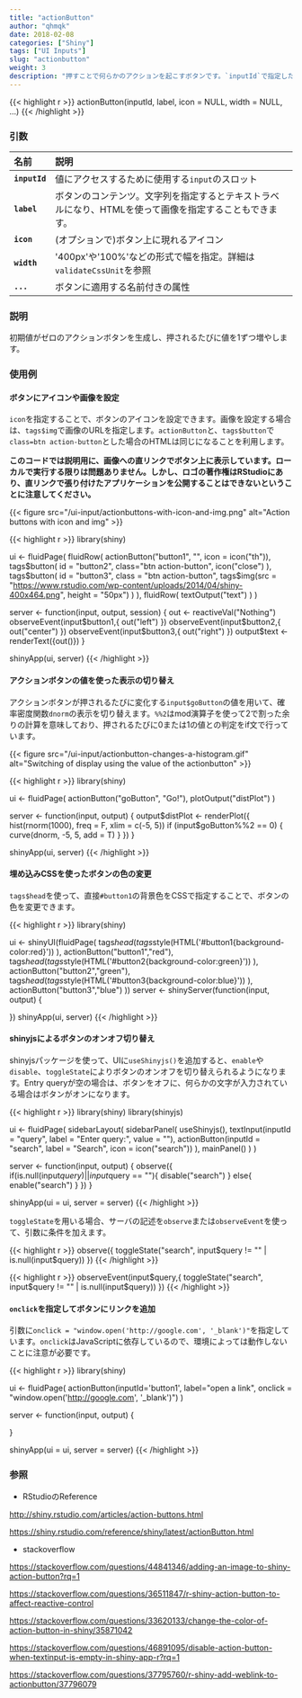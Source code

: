 ```yaml
---
title: "actionButton"
author: "qhmqk"
date: 2018-02-08
categories: ["Shiny"]
tags: ["UI Inputs"]
slug: "actionbutton"
weight: 3
description: "押すことで何らかのアクションを起こすボタンです。`inputId`で指定した値は、ボタンが押される前はNULLで、押された後に0になります。押されるたびに、値が1ずつ増加します。ボタンの押下に対応するコードは、serverで`observeEvent`や`eventReactive`内に記述します。"
---
```


{{< highlight r >}}
actionButton(inputId, label, icon = NULL, width = NULL, ...)
{{< /highlight >}}

### 引数

|名前|説明|
|:--|:--|
|**`inputId`**|値にアクセスするために使用する`input`のスロット|
|**`label`**|ボタンのコンテンツ。文字列を指定するとテキストラベルになり、HTMLを使って画像を指定することもできます。|
|**`icon`**|(オプションで)ボタン上に現れるアイコン|
|**`width`**|'400px'や'100%'などの形式で幅を指定。詳細は`validateCssUnit`を参照|
|**`...`**|ボタンに適用する名前付きの属性|

### 説明

初期値がゼロのアクションボタンを生成し、押されるたびに値を1ずつ増やします。

### 使用例

#### ボタンにアイコンや画像を設定

`icon`を指定することで、ボタンのアイコンを設定できます。画像を設定する場合は、`tags$img`で画像のURLを指定します。`actionButton`と、`tags$button`で`class=btn action-button`とした場合のHTMLは同じになることを利用します。

**このコードでは説明用に、画像への直リンクでボタン上に表示しています。ローカルで実行する限りは問題ありません。しかし、ロゴの著作権はRStudioにあり、直リンクで張り付けたアプリケーションを公開することはできないということに注意してください。**

{{< figure src="/ui-input/actionbuttons-with-icon-and-img.png" alt="Action buttons with icon and img" >}}

{{< highlight r >}}
library(shiny)

ui <- fluidPage(
  fluidRow(
    actionButton("button1", "", icon = icon("th")),
    tags$button(
      id = "button2",
      class="btn action-button",
      icon("close")
    ),
    tags$button(
      id = "button3",
      class = "btn action-button",
      tags$img(src = "https://www.rstudio.com/wp-content/uploads/2014/04/shiny-400x464.png",
               height = "50px")
    )
  ),
  fluidRow(
    textOutput("text")
  )
)

server <- function(input, output, session) {
  out <- reactiveVal("Nothing")
  observeEvent(input$button1,{
    out("left")
  })
  observeEvent(input$button2,{
    out("center")
  })
  observeEvent(input$button3,{
    out("right")
  })
  output$text <- renderText({out()})
}

shinyApp(ui, server)
{{< /highlight >}}

#### アクションボタンの値を使った表示の切り替え

アクションボタンが押されるたびに変化する`input$goButton`の値を用いて、確率密度関数`dnorm`の表示を切り替えます。`%%2`はmod演算子を使って2で割った余りの計算を意味しており、押されるたびに0または1の値との判定をif文で行っています。

{{< figure src="/ui-input/actionbutton-changes-a-histogram.gif" alt="Switching of display using the value of the actionbutton" >}}

{{< highlight r >}}
library(shiny)

ui <- fluidPage(
  actionButton("goButton", "Go!"),
  plotOutput("distPlot")
)

server <- function(input, output) {
  output$distPlot <- renderPlot({
    hist(rnorm(1000), freq = F, xlim = c(-5, 5))
    if (input$goButton%%2 == 0) {
      curve(dnorm, -5, 5, add = T)
    }
  })
}

shinyApp(ui, server)
{{< /highlight >}}

#### 埋め込みCSSを使ったボタンの色の変更

`tags$head`を使って、直接`#button1`の背景色をCSSで指定することで、ボタンの色を変更できます。

{{< highlight r >}}
library(shiny)

ui <- shinyUI(fluidPage(
  tags$head(
    tags$style(HTML('#button1{background-color:red}'))
  ),
  actionButton("button1","red"),
  tags$head(
    tags$style(HTML('#button2{background-color:green}'))
  ),
  actionButton("button2","green"),
  tags$head(
    tags$style(HTML('#button3{background-color:blue}'))
  ),
  actionButton("button3","blue")
))
server <- shinyServer(function(input, output) {
  
})
shinyApp(ui, server)
{{< /highlight >}}

#### shinyjsによるボタンのオンオフ切り替え

shinyjsパッケージを使って、UIに`useShinyjs()`を追加すると、`enable`や`disable`、`toggleState`によりボタンのオンオフを切り替えられるようになります。Entry queryが空の場合は、ボタンをオフに、何らかの文字が入力されている場合はボタンがオンになります。

{{< highlight r >}}
library(shiny)
library(shinyjs)

ui <- fluidPage(
  sidebarLayout(
    sidebarPanel(
      useShinyjs(),
      textInput(inputId = "query", label = "Enter query:", value = ""),
      actionButton(inputId = "search", label = "Search", icon = icon("search"))
    ),
    mainPanel()
  )
)

server <- function(input, output) {
  observe({
    if(is.null(input$query) || input$query == ""){
      disable("search")
    }
    else{
      enable("search")
    }
  })
}

shinyApp(ui = ui, server = server)
{{< /highlight >}}

`toggleState`を用いる場合、サーバの記述を`observe`または`observeEvent`を使って、引数に条件を加えます。

{{< highlight r >}}
observe({
  toggleState("search", input$query != "" | is.null(input$query))
})
{{< /highlight >}}

{{< highlight r >}}
observeEvent(input$query,{
  toggleState("search", input$query != "" | is.null(input$query))
})
{{< /highlight >}}

#### `onclick`を指定してボタンにリンクを追加

引数に`onclick = "window.open('http://google.com', '_blank')"`を指定しています。`onclick`はJavaScriptに依存しているので、環境によっては動作しないことに注意が必要です。

{{< highlight r >}}
library(shiny)

ui <- fluidPage(
  actionButton(inputId='button1', label="open a link", onclick = "window.open('http://google.com', '_blank')")
)

server <- function(input, output) {

}

shinyApp(ui = ui, server = server)
{{< /highlight >}}

### 参照

* RStudioのReference

http://shiny.rstudio.com/articles/action-buttons.html

https://shiny.rstudio.com/reference/shiny/latest/actionButton.html

* stackoverflow

https://stackoverflow.com/questions/44841346/adding-an-image-to-shiny-action-button?rq=1

https://stackoverflow.com/questions/36511847/r-shiny-action-button-to-affect-reactive-control

https://stackoverflow.com/questions/33620133/change-the-color-of-action-button-in-shiny/35871042

https://stackoverflow.com/questions/46891095/disable-action-button-when-textinput-is-empty-in-shiny-app-r?rq=1

https://stackoverflow.com/questions/37795760/r-shiny-add-weblink-to-actionbutton/37796079